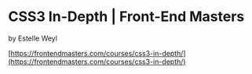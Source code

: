 # CSS3 In-Depth | Front-End Masters
by Estelle Weyl

[https://frontendmasters.com/courses/css3-in-depth/](https://frontendmasters.com/courses/css3-in-depth/)

